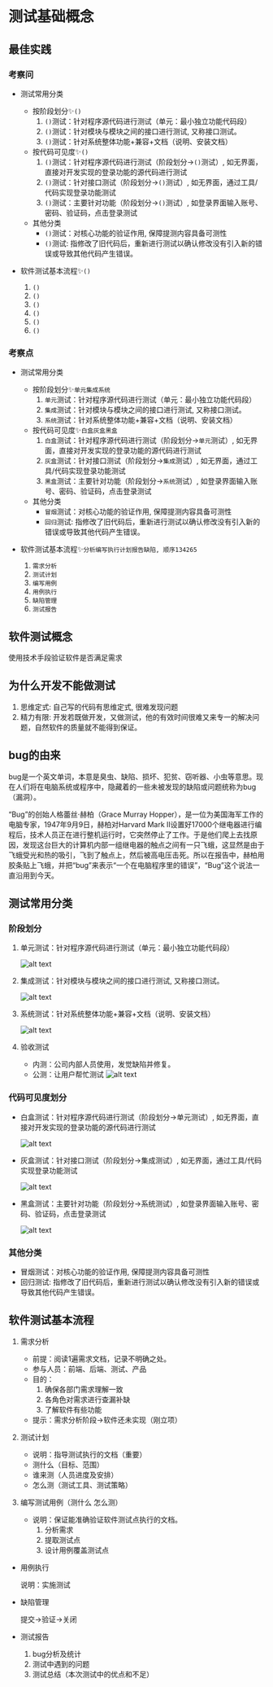 # 测试基础概念

## 最佳实践

### 考察问

- 测试常用分类
    - 按阶段划分✨`()`
        1. `()`测试：针对程序源代码进行测试（单元：最小独立功能代码段）
        2. `()`测试：针对模块与模块之间的接口进行测试, 又称接口测试。
        3. `()`测试：针对系统整体功能+兼容+文档（说明、安装文档）
    - 按代码可见度✨`()`
        1. `()`测试：针对程序源代码进行测试（阶段划分->`()`测试）, 如无界面，直接对开发实现的登录功能的源代码进行测试
        2. `()`测试：针对接口测试（阶段划分->`()`测试）, 如无界面，通过工具/代码实现登录功能测试
        3. `()`测试：主要针对功能（阶段划分->`()`测试）, 如登录界面输入账号、密码、验证码，点击登录测试
    - 其他分类
        - `()`测试：对核心功能的验证作用, 保障提测内容具备可测性
        - `()`测试: 指修改了旧代码后，重新进行测试以确认修改没有引入新的错误或导致其他代码产生错误。

- 软件测试基本流程✨`()`

    1. `()`
    2. `()`
    3. `()`
    4. `()`
    5. `()`
    6. `()`

### 考察点

- 测试常用分类
    - 按阶段划分✨`单元集成系统`
        1. `单元`测试：针对程序源代码进行测试（单元：最小独立功能代码段）
        2. `集成`测试：针对模块与模块之间的接口进行测试, 又称接口测试。
        3. `系统`测试：针对系统整体功能+兼容+文档（说明、安装文档）
    - 按代码可见度✨`白盒灰盒黑盒`
        1. `白盒`测试：针对程序源代码进行测试（阶段划分->`单元`测试）, 如无界面，直接对开发实现的登录功能的源代码进行测试
        2. `灰盒`测试：针对接口测试（阶段划分->`集成`测试）, 如无界面，通过工具/代码实现登录功能测试
        3. `黑盒`测试：主要针对功能（阶段划分->`系统`测试）, 如登录界面输入账号、密码、验证码，点击登录测试
    - 其他分类
        - `冒烟`测试：对核心功能的验证作用, 保障提测内容具备可测性
        - `回归`测试: 指修改了旧代码后，重新进行测试以确认修改没有引入新的错误或导致其他代码产生错误。

- 软件测试基本流程✨`分析编写执行计划报告缺陷, 顺序134265`

    1. `需求分析`
    2. `测试计划`
    3. `编写用例`
    4. `用例执行`
    5. `缺陷管理`
    6. `测试报告`

## 软件测试概念

使用技术手段验证软件是否满足需求

## 为什么开发不能做测试

1. 思维定式: 自己写的代码有思维定式, 很难发现问题
2. 精力有限: 开发若既做开发，又做测试，他的有效时间很难又来专一的解决问题，自然软件的质量就不能得到保证。

## bug的由来

bug是一个英文单词，本意是臭虫、缺陷、损坏、犯贫、窃听器、小虫等意思。现在人们将在电脑系统或程序中，隐藏着的一些未被发现的缺陷或问题统称为bug（漏洞）。

“Bug”的创始人格蕾丝·赫柏（Grace Murray Hopper），是一位为美国海军工作的电脑专家，1947年9月9日，赫柏对Harvard Mark II设置好17000个继电器进行编程后，技术人员正在进行整机运行时，它突然停止了工作。于是他们爬上去找原因，发现这台巨大的计算机内部一组继电器的触点之间有一只飞蛾，这显然是由于飞蛾受光和热的吸引，飞到了触点上，然后被高电压击死。所以在报告中，赫柏用胶条贴上飞蛾，并把“bug”来表示“一个在电脑程序里的错误”，“Bug”这个说法一直沿用到今天。

## 测试常用分类

### 阶段划分

1. 单元测试：针对程序源代码进行测试（单元：最小独立功能代码段）

    ![alt text](测试基础概念/单元测试.png)

2. 集成测试：针对模块与模块之间的接口进行测试, 又称接口测试。

    ![alt text](测试基础概念/集成测试.png)

3. 系统测试：针对系统整体功能+兼容+文档（说明、安装文档）

    ![alt text](测试基础概念/系统测试.png)

4. 验收测试
    - 内测：公司内部人员使用，发觉缺陷并修复。
    - 公测：让用户帮忙测试
    ![alt text](测试基础概念/验收测试.png)

### 代码可见度划分

- 白盒测试：针对程序源代码进行测试（阶段划分->单元测试）, 如无界面，直接对开发实现的登录功能的源代码进行测试

    ![alt text](测试基础概念/白盒测试.png)

- 灰盒测试：针对接口测试（阶段划分->集成测试）, 如无界面，通过工具/代码实现登录功能测试

    ![alt text](测试基础概念/灰盒测试.png)

- 黑盒测试：主要针对功能（阶段划分->系统测试）, 如登录界面输入账号、密码、验证码，点击登录测试

    ![alt text](测试基础概念/黑盒测试.png)

### 其他分类

- 冒烟测试：对核心功能的验证作用, 保障提测内容具备可测性
- 回归测试: 指修改了旧代码后，重新进行测试以确认修改没有引入新的错误或导致其他代码产生错误。

## 软件测试基本流程

1. 需求分析

    - 前提：阅读1遍需求文档，记录不明确之处。
    - 参与人员：前端、后端、测试、产品
    - 目的：
        1. 确保各部门需求理解一致
        2. 各角色对需求进行查漏补缺
        3. 了解软件有些功能
    - 提示：需求分析阶段->软件还未实现（刚立项）

2. 测试计划

    - 说明：指导测试执行的文档（重要）
    - 测什么（目标、范围）
    - 谁来测（人员进度及安排）
    - 怎么测（测试工具、测试策略）
  
3. 编写测试用例（测什么 怎么测）

    - 说明：保证能准确验证软件测试点执行的文档。
        1. 分析需求
        2. 提取测试点
        3. 设计用例覆盖测试点

- 用例执行

    说明：实施测试

- 缺陷管理

    提交->验证->关闭

- 测试报告

  1. bug分析及统计
  2. 测试中遇到的问题
  3. 测试总结（本次测试中的优点和不足）
